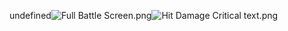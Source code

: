undefined![Full Battle Screen.png](https://raw.githubusercontent.com/Klokinator/FE-Repo/main/BGs,%20Interface%20Elements/Battle%20Frames%20&%20Backgrounds/%7BCynon%7D%20Velvet%20Battle%20Screen/Full%20Battle%20Screen.png "Full Battle Screen.png")![Hit Damage Critical text.png](https://raw.githubusercontent.com/Klokinator/FE-Repo/main/BGs,%20Interface%20Elements/Battle%20Frames%20&%20Backgrounds/%7BCynon%7D%20Velvet%20Battle%20Screen/Hit%20Damage%20Critical%20text.png "Hit Damage Critical text.png")